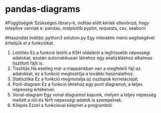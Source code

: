# pandas-diagrams

#Függőségek
Szükséges library-k, indítás előtt kérlek ellenőrizd, hogy telepítve vannak e:
pandas, matplotlib.pyplot, requests, csv, seaborn

#Használat
Indítás: python3 solution.py
Egy interaktív menü segítségével érhetjük el a funkciókat.
1. Letöltés
   Ez a funkció letölti a KSH oldaláról a legfrissebb népességi adatokat, ezután automatikusan létrehoz egy analizáláshoz alkalmas tisztított fájlt is.
2. Tisztítás
   Ha esetleg már a mappánkban van a megfelelő fájl az adatokkal, ez a funkció megtisztítja a további használathoz.
3. Statisztika
   Ez a funkció megmutatja az oszlopok korrelációját.
4. Pont-diagram
   Ez a funkció létrehoz egy pont diagramot, a teljes népesség értékeivel.
5. Vonal-diagram
   Egy vonal diagramot kapunk, melyen a teljes népesség mellett a női és férfi népességi adatok is szerepelnek.
6. Kilépés
   Ezzel a funkcióval kiléphet a programból.
